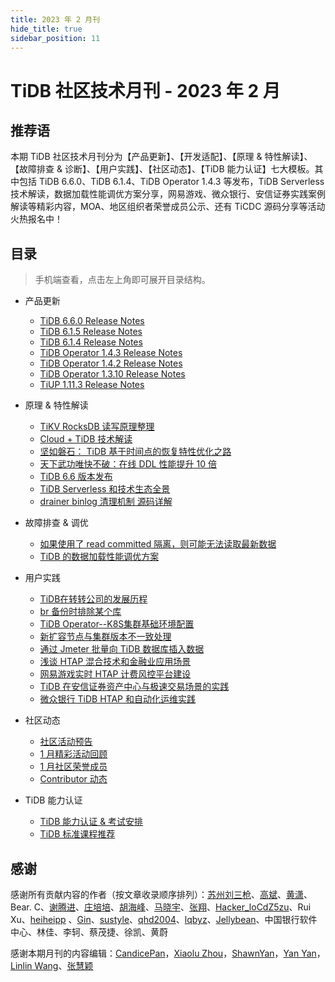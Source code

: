 ```yaml
---
title: 2023 年 2 月刊
hide_title: true
sidebar_position: 11
---
```


# TiDB 社区技术月刊 - 2023 年 2 月

## 推荐语

本期 TiDB 社区技术月刊分为【产品更新】、【开发适配】、【原理 & 特性解读】、【故障排查 & 诊断】、【用户实践】、【社区动态】、【TiDB 能力认证】七大模板。其中包括 TiDB 6.6.0、TiDB 6.1.4、TiDB Operator 1.4.3 等发布，TiDB Serverless 技术解读，数据加载性能调优方案分享，网易游戏、微众银行、安信证券实践案例解读等精彩内容，MOA、地区组织者荣誉成员公示、还有 TiCDC 源码分享等活动火热报名中！

## 目录

> 手机端查看，点击左上角即可展开目录结构。

- 产品更新
  - [TiDB 6.6.0 Release Notes](1-update/1-tidb-6-6-0.md)
  - [TiDB 6.1.5 Release Notes](1-update/2-tidb-6-1-5.md)
  - [TiDB 6.1.4 Release Notes](1-update/3-tidb-6-1-4.md)
  - [TiDB Operator 1.4.3 Release Notes](1-update/4-tidb-operator-1-4-3.md)
  - [TiDB Operator 1.4.2 Release Notes](1-update/5-tidb-operator-1-4-2.md)
  - [TiDB Operator 1.3.10 Release Notes](1-update/6-tidb-operator-1-3-10.md)
  - [TiUP 1.11.3 Release Notes](1-update/7-tiup-1-11-3.md)

- 原理 & 特性解读
  - [TiKV RocksDB 读写原理整理](3-feature-indepth/1-tikv-rocksdb.md)
  - [Cloud + TiDB 技术解读](3-feature-indepth/2-cloud-tidb.md)
  - [坚如磐石： TiDB 基于时间点的恢复特性优化之路](3-feature-indepth/3-optimization-of-tidb-based-on-the-pitr.md)
  - [天下武功唯快不破：在线 DDL 性能提升 10 倍](3-feature-indepth/4-10-times-online-ddl-performance-improvement.md)
  - [TiDB 6.6 版本发布](3-feature-indepth/5-tidb-6-6.md)
  - [TiDB Serverless 和技术生态全景](3-feature-indepth/6-tidb-serverless-and-technology-ecology-overview.md)
  - [drainer binlog 清理机制 源码详解](3-feature-indepth/7-drainer-binlog.md)
  
- 故障排查 & 调优 
  - [如果使用了 read committed 隔离，则可能无法读取最新数据](4-trouble-shooting/1-critical-bug-read-committed.md)
  - [TiDB 的数据加载性能调优方案](4-trouble-shooting/2-tidb-data-loading-performance-tuning-scheme.md)

- 用户实践
  - [TiDB在转转公司的发展历程](5-usercase/1-tidb-in-zhuanzhuan.md)
  - [br 备份时排除某个库](5-usercase/2-excluded-a-storeroom-during-br-backup.md)
  - [TiDB Operator--K8S集群基础环境配置](5-usercase/3-tidb-operator-k8s.md)
  - [新扩容节点与集群版本不一致处理](5-usercase/4-newly-node-inconsistent-with-cluster.md)
  - [通过 Jmeter 批量向 TiDB 数据库插入数据](5-usercase/5-jmeter-tidb-import-data.md)
  - [浅谈 HTAP 混合技术和金融业应用场景](5-usercase/6-a-brief-discussion-on-htap-and-finance-application-scenarios.md)
  - [网易游戏实时 HTAP 计费风控平台建设](5-usercase/7-construction-of-real-time-htap-platform-for-netease-games.md)
  - [TiDB 在安信证券资产中心与极速交易场景的实践](5-usercase/8-tidb-in-essence-securities.md)
  - [微众银行 TiDB HTAP 和自动化运维实践](5-usercase/9-tidb-htap-in-webank.md)

- 社区动态
  - [社区活动预告](6-community-news/1-upcoming-events.md)
  - [1 月精彩活动回顾](6-community-news/2-event-summary.md)
  - [1 月社区荣誉成员](6-community-news/3-mva-202301.md)
  - [Contributor 动态](6-community-news/4-contributors.md)

- TiDB 能力认证
  - [TiDB 能力认证 & 考试安排](7-tidb-certification/1-pcta-pctp.md)
  - [TiDB 标准课程推荐](7-tidb-certification/2-tidb-course.md)

## 感谢

感谢所有贡献内容的作者（按文章收录顺序排列）：[苏州刘三枪](https://tidb.net/u/苏州刘三枪/answer)、[高斌](https://github.com/allengaoo)、[黄潇](https://github.com/benmaoer)、Bear. C、[谢腾进](https://github.com/tangenta)、[庄培培](https://github.com/pepezzzz)、[胡海峰](https://github.com/knull-cn)、[马晓宇](https://github.com/ilovesoup)、[张翔](https://github.com/zhangyangyu)、[Hacker_loCdZ5zu](https://tidb.net/u/Hacker_loCdZ5zu/answer)、Rui Xu、[heiheipp](https://asktug.com/u/heiheipp/answer) 、[Gin](https://tidb.net/u/Gin/answer)、[sustyle](https://tidb.net/u/sustyle/answer)、[qhd2004](https://tidb.net/u/qhd2004/answer)、[lqbyz](https://tidb.net/u/lqbyz/answer)、[Jellybean](https://tidb.net/u/Jellybean/answer)、中国银行软件中心、林佳、李轲、蔡茂捷、徐凯、黄蔚

感谢本期月刊的内容编辑：[CandicePan](https://github.com/Candicepan)，[Xiaolu Zhou](https://github.com/luzizhuo)，[ShawnYan](https://tidb.net/u/ShawnYan/post/all)，[Yan Yan](https://tidb.net/u/YY-ha/answer)，[Linlin Wang](https://github.com/Soline324)、[张慧颖](https://tidb.net/u/hazelll/answer)
